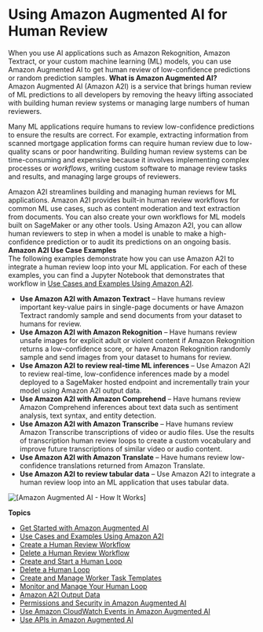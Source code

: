 # Using Amazon Augmented AI for Human Review<a name="a2i-use-augmented-ai-a2i-human-review-loops"></a>

When you use AI applications such as Amazon Rekognition, Amazon Textract, or your custom machine learning \(ML\) models, you can use Amazon Augmented AI to get human review of low\-confidence predictions or random prediction samples\.
<a name="what-is-amazon-augmented-ai-a2i"></a>
**What is Amazon Augmented AI?**  
Amazon Augmented AI \(Amazon A2I\) is a service that brings human review of ML predictions to all developers by removing the heavy lifting associated with building human review systems or managing large numbers of human reviewers\. 

Many ML applications require humans to review low\-confidence predictions to ensure the results are correct\. For example, extracting information from scanned mortgage application forms can require human review due to low\-quality scans or poor handwriting\. Building human review systems can be time\-consuming and expensive because it involves implementing complex processes or *workflows*, writing custom software to manage review tasks and results, and managing large groups of reviewers\.

Amazon A2I streamlines building and managing human reviews for ML applications\. Amazon A2I provides built\-in human review workflows for common ML use cases, such as content moderation and text extraction from documents\. You can also create your own workflows for ML models built on SageMaker or any other tools\. Using Amazon A2I, you can allow human reviewers to step in when a model is unable to make a high\-confidence prediction or to audit its predictions on an ongoing basis\. 
<a name="a2i-use-cases-intro"></a>
**Amazon A2I Use Case Examples**  
The following examples demonstrate how you can use Amazon A2I to integrate a human review loop into your ML application\. For each of these examples, you can find a Jupyter Notebook that demonstrates that workflow in [Use Cases and Examples Using Amazon A2I](a2i-task-types-general.md)\. 
+ **Use Amazon A2I with Amazon Textract** – Have humans review important key\-value pairs in single\-page documents or have Amazon Textract randomly sample and send documents from your dataset to humans for review\. 
+ **Use Amazon A2I with Amazon Rekognition** – Have humans review unsafe images for explicit adult or violent content if Amazon Rekognition returns a low\-confidence score, or have Amazon Rekognition randomly sample and send images from your dataset to humans for review\.
+ **Use Amazon A2I to review real\-time ML inferences** – Use Amazon A2I to review real\-time, low\-confidence inferences made by a model deployed to a SageMaker hosted endpoint and incrementally train your model using Amazon A2I output data\.
+ **Use Amazon A2I with Amazon Comprehend** – Have humans review Amazon Comprehend inferences about text data such as sentiment analysis, text syntax, and entity detection\.
+ **Use Amazon A2I with Amazon Transcribe** – Have humans review Amazon Transcribe transcriptions of video or audio files\. Use the results of transcription human review loops to create a custom vocabulary and improve future transcriptions of similar video or audio content\.
+ **Use Amazon A2I with Amazon Translate** – Have humans review low\-confidence translations returned from Amazon Translate\.
+ **Use Amazon A2I to review tabular data** – Use Amazon A2I to integrate a human review loop into an ML application that uses tabular data\.

![\[Amazon Augmented AI - How It Works\]](http://docs.aws.amazon.com/sagemaker/latest/dg/images/amazon-augmented-ai-how-it-works.png)

**Topics**
+ [Get Started with Amazon Augmented AI](a2i-getting-started.md)
+ [Use Cases and Examples Using Amazon A2I](a2i-task-types-general.md)
+ [Create a Human Review Workflow](a2i-create-flow-definition.md)
+ [Delete a Human Review Workflow](a2i-delete-flow-definition.md)
+ [Create and Start a Human Loop](a2i-start-human-loop.md)
+ [Delete a Human Loop](a2i-delete-human-loop.md)
+ [Create and Manage Worker Task Templates](a2i-instructions-overview.md)
+ [Monitor and Manage Your Human Loop](a2i-monitor-humanloop-results.md)
+ [Amazon A2I Output Data](a2i-output-data.md)
+ [Permissions and Security in Amazon Augmented AI](a2i-permissions-security.md)
+ [Use Amazon CloudWatch Events in Amazon Augmented AI](a2i-cloudwatch-events.md)
+ [Use APIs in Amazon Augmented AI](a2i-api-references.md)